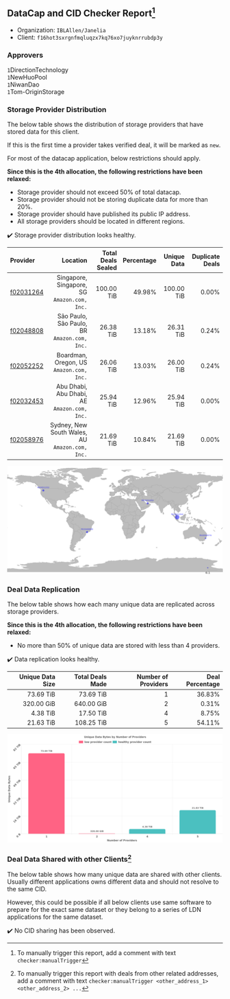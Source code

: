 ## DataCap and CID Checker Report[^1]
 - Organization: `IBLAllen/Janelia `
 - Client: `f16hot3sxrgnfmqluqzx7kq76xo7juyknrrubdp3y`
### Approvers
`1`DirectionTechnology<br/>`1`NewHuoPool<br/>`1`NiwanDao<br/>`1`Tom-OriginStorage

### Storage Provider Distribution
The below table shows the distribution of storage providers that have stored data for this client.

If this is the first time a provider takes verified deal, it will be marked as `new`.

For most of the datacap application, below restrictions should apply.

**Since this is the 4th allocation, the following restrictions have been relaxed:**
 - Storage provider should not exceed 50% of total datacap.
 - Storage provider should not be storing duplicate data for more than 20%.
 - Storage provider should have published its public IP address.
 - All storage providers should be located in different regions.

✔️ Storage provider distribution looks healthy.

| Provider                                              |                                           Location | Total Deals Sealed | Percentage | Unique Data | Duplicate Deals |
| :---------------------------------------------------- | -------------------------------------------------: | -----------------: | ---------: | ----------: | --------------: |
| [f02031264](https://filfox.info/en/address/f02031264) |    Singapore, Singapore, SG<br/>`Amazon.com, Inc.` |         100.00 TiB |     49.98% |  100.00 TiB |           0.00% |
| [f02048808](https://filfox.info/en/address/f02048808) |    São Paulo, São Paulo, BR<br/>`Amazon.com, Inc.` |          26.38 TiB |     13.18% |   26.31 TiB |           0.24% |
| [f02052252](https://filfox.info/en/address/f02052252) |        Boardman, Oregon, US<br/>`Amazon.com, Inc.` |          26.06 TiB |     13.03% |   26.00 TiB |           0.24% |
| [f02032453](https://filfox.info/en/address/f02032453) |    Abu Dhabi, Abu Dhabi, AE<br/>`Amazon.com, Inc.` |          25.94 TiB |     12.96% |   25.94 TiB |           0.00% |
| [f02058976](https://filfox.info/en/address/f02058976) | Sydney, New South Wales, AU<br/>`Amazon.com, Inc.` |          21.69 TiB |     10.84% |   21.69 TiB |           0.00% |

<img src="https://raw.githubusercontent.com/data-preservation-programs/filplus-checker-assets/main/filecoin-project/filecoin-plus-large-datasets/issues/1827/1685536335179.png"/>

### Deal Data Replication
The below table shows how each many unique data are replicated across storage providers.


**Since this is the 4th allocation, the following restrictions have been relaxed:**
- No more than 50% of unique data are stored with less than 4 providers.

✔️ Data replication looks healthy.

| Unique Data Size | Total Deals Made | Number of Providers | Deal Percentage |
| ---------------: | ---------------: | ------------------: | --------------: |
|        73.69 TiB |        73.69 TiB |                   1 |          36.83% |
|       320.00 GiB |       640.00 GiB |                   2 |           0.31% |
|         4.38 TiB |        17.50 TiB |                   4 |           8.75% |
|        21.63 TiB |       108.25 TiB |                   5 |          54.11% |

<img src="https://raw.githubusercontent.com/data-preservation-programs/filplus-checker-assets/main/filecoin-project/filecoin-plus-large-datasets/issues/1827/1685536336411.png"/>

### Deal Data Shared with other Clients[^3]
The below table shows how many unique data are shared with other clients.
Usually different applications owns different data and should not resolve to the same CID.

However, this could be possible if all below clients use same software to prepare for the exact same dataset or they belong to a series of LDN applications for the same dataset.

✔️ No CID sharing has been observed.

[^1]: To manually trigger this report, add a comment with text `checker:manualTrigger`

[^2]: Deals from those addresses are combined into this report as they are specified with `checker:manualTrigger`

[^3]: To manually trigger this report with deals from other related addresses, add a comment with text `checker:manualTrigger <other_address_1> <other_address_2> ...`
